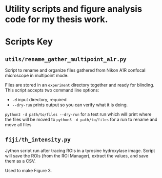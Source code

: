# Utility scripts and figure analysis code for my thesis work.

# Scripts Key

## `utils/rename_gather_multipoint_a1r.py`

Script to rename and organize files gathered from Nikon A1R confocal microscope in multipoint mode. 

Files are stored in an `experiment` directory together and ready for blinding. This script accepts two command line options:
- `-d` input directory, required
- `--dry-run` prints output so you can verify what it is doing. 

`python3 -d path/to/files --dry-run` for a test run which will print where the files will be moved to
`python3 -d path/to/files` for a run to rename and move all files

## `fiji/th_intensity.py`

Jython script run after tracing ROIs in a tyrosine hydroxylase image. Script will save the ROIs (from the ROI Manager), extract the values, and save them as a CSV. 

Used to make Figure 3. 

## 

